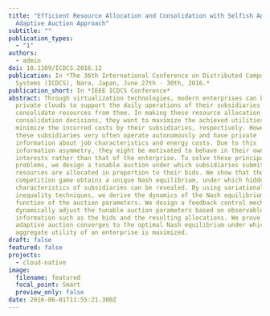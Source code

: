 ```yaml
---
title: "Efficient Resource Allocation and Consolidation with Selfish Agents: An
  Adaptive Auction Approach"
subtitle: ""
publication_types:
  - "1"
authors:
  - admin
doi: 10.1109/ICDCS.2016.12
publication: In *The 36th International Conference on Distributed Computing
  Systems (ICDCS), Nara, Japan, June 27th - 30th, 2016.*
publication_short: In *IEEE ICDCS Conference*
abstract: Through virtualization technologies, modern enterprises can build
  private clouds to support the daily operations of their subsidiaries and
  consolidate resources from them. In making these resource allocation and
  consolidation decisions, they want to maximize the achieved utilities and
  minimize the incurred costs by their subsidiaries, respectively. However,
  these subsidiaries very often operate autonomously and have private
  information about job characteristics and energy costs. Due to this
  information asymmetry, they might be motivated to behave in their own best
  interests rather than that of the enterprise. To solve these principal-agent
  problems, we design a tunable auction under which subsidiaries submit bids and
  resources are allocated in proportion to their bids. We show that the induced
  competition game obtains a unique Nash equilibrium, under which hidden
  characteristics of subsidiaries can be revealed. By using variational
  inequality techniques, we derive the dynamics of the Nash equilibrium as a
  function of the auction parameters. We design a feedback control mechanism to
  dynamically adjust the tunable auction parameters based on observable
  information such as the bids and the resulting allocations. We prove that our
  adaptive auction converges to the optimal Nash equilibrium under which the
  aggregate utility of an enterprise is maximized.
draft: false
featured: false
projects:
  - cloud-native
image:
  filename: featured
  focal_point: Smart
  preview_only: false
date: 2016-06-01T11:55:21.300Z
---
```

